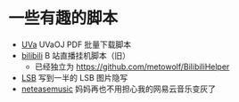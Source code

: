 # 一些有趣的脚本

 - [UVa](https://github.com/metowolf/script/tree/master/UVa) UVaOJ PDF 批量下载脚本
 - [bilibili](https://github.com/metowolf/script/tree/master/bilibili) B 站直播挂机脚本（旧）
   - 已经独立为 https://github.com/metowolf/BilibiliHelper
 - [LSB](https://github.com/metowolf/script/tree/master/LSB) 写到一半的 LSB 图片隐写
 - [neteasemusic](https://github.com/metowolf/script/tree/master/neteasemusic) 妈妈再也不用担心我的网易云音乐变灰了
